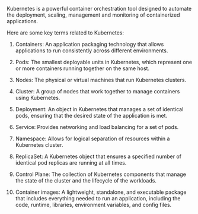Kubernetes is a powerful container orchestration tool designed to automate the deployment, scaling, management and monitoring of containerized applications. 

Here are some key terms related to Kubernetes:

1. Containers: An application packaging technology that allows applications to run consistently across different environments.

2. Pods: The smallest deployable units in Kubernetes, which represent one or more containers running together on the same host.

3. Nodes: The physical or virtual machines that run Kubernetes clusters.

4. Cluster: A group of nodes that work together to manage containers using Kubernetes.

5. Deployment: An object in Kubernetes that manages a set of identical pods, ensuring that the desired state of the application is met.

6. Service: Provides networking and load balancing for a set of pods.

7. Namespace: Allows for logical separation of resources within a Kubernetes cluster.

8. ReplicaSet: A Kubernetes object that ensures a specified number of identical pod replicas are running at all times.

9. Control Plane: The collection of Kubernetes components that manage the state of the cluster and the lifecycle of the workloads.

10. Container images: A lightweight, standalone, and executable package that includes everything needed to run an application, including the code, runtime, libraries, environment variables, and config files.
